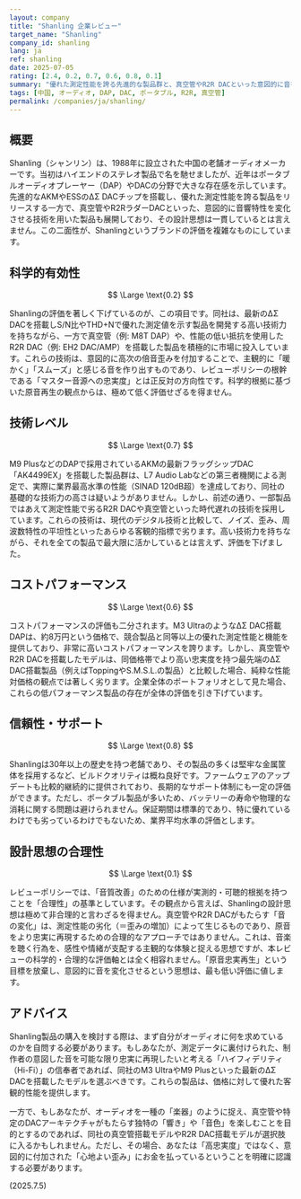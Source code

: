 ```yaml
---
layout: company
title: "Shanling 企業レビュー"
target_name: "Shanling"
company_id: shanling
lang: ja
ref: shanling
date: 2025-07-05
rating: [2.4, 0.2, 0.7, 0.6, 0.8, 0.1]
summary: "優れた測定性能を誇る先進的な製品群と、真空管やR2R DACといった意図的に音を変化させるレトロな技術を用いた製品群が混在する、評価が二分されるメーカー。最先端のΔΣ DAC搭載機では業界トップクラスの性能を達成する高い技術力を持ちながら、一部の製品では原音忠実再生という科学的合理性から逸脱し、主観的な『音楽性』を優先する傾向が見られます。購入者は、自身がどちらの設計思想を支持するかを明確に意識する必要があります。"
tags: [中国, オーディオ, DAP, DAC, ポータブル, R2R, 真空管]
permalink: /companies/ja/shanling/
---
```


## 概要

Shanling（シャンリン）は、1988年に設立された中国の老舗オーディオメーカーです。当初はハイエンドのステレオ製品で名を馳せましたが、近年はポータブルオーディオプレーヤー（DAP）やDACの分野で大きな存在感を示しています。先進的なAKMやESSのΔΣ DACチップを搭載し、優れた測定性能を誇る製品をリリースする一方で、真空管やR2RラダーDACといった、意図的に音響特性を変化させる技術を用いた製品も展開しており、その設計思想は一貫しているとは言えません。この二面性が、Shanlingというブランドの評価を複雑なものにしています。

## 科学的有効性

$$ \Large \text{0.2} $$

Shanlingの評価を著しく下げているのが、この項目です。同社は、最新のΔΣ DACを搭載しS/N比やTHD+Nで優れた測定値を示す製品を開発する高い技術力を持ちながら、一方で真空管（例: M8T DAP）や、性能の低い抵抗を使用したR2R DAC（例: EH2 DAC/AMP）を搭載した製品を積極的に市場に投入しています。これらの技術は、意図的に高次の倍音歪みを付加することで、主観的に「暖かく」「スムーズ」と感じる音を作り出すものであり、レビューポリシーの根幹である「マスター音源への忠実度」とは正反対の方向性です。科学的根拠に基づいた原音再生の観点からは、極めて低く評価せざるを得ません。

## 技術レベル

$$ \Large \text{0.7} $$

M9 PlusなどのDAPで採用されているAKMの最新フラッグシップDAC「AK4499EX」を搭載した製品群は、L7 Audio Labなどの第三者機関による測定で、実際に業界最高水準の性能（SINAD 120dB超）を達成しており、同社の基礎的な技術力の高さは疑いようがありません。しかし、前述の通り、一部製品ではあえて測定性能で劣るR2R DACや真空管といった時代遅れの技術を採用しています。これらの技術は、現代のデジタル技術と比較して、ノイズ、歪み、周波数特性の平坦性といったあらゆる客観的指標で劣ります。高い技術力を持ちながら、それを全ての製品で最大限に活かしているとは言えず、評価を下げました。

## コストパフォーマンス

$$ \Large \text{0.6} $$

コストパフォーマンスの評価も二分されます。M3 UltraのようなΔΣ DAC搭載DAPは、約8万円という価格で、競合製品と同等以上の優れた測定性能と機能を提供しており、非常に高いコストパフォーマンスを誇ります。しかし、真空管やR2R DACを搭載したモデルは、同価格帯でより高い忠実度を持つ最先端のΔΣ DAC搭載製品（例えばToppingやS.M.S.L.の製品）と比較した場合、純粋な性能対価格の観点では著しく劣ります。企業全体のポートフォリオとして見た場合、これらの低パフォーマンス製品の存在が全体の評価を引き下げています。

## 信頼性・サポート

$$ \Large \text{0.8} $$

Shanlingは30年以上の歴史を持つ老舗であり、その製品の多くは堅牢な金属筐体を採用するなど、ビルドクオリティは概ね良好です。ファームウェアのアップデートも比較的継続的に提供されており、長期的なサポート体制にも一定の評価ができます。ただし、ポータブル製品が多いため、バッテリーの寿命や物理的な消耗に関する問題は避けられません。保証期間は標準的であり、特に優れているわけでも劣っているわけでもないため、業界平均水準の評価とします。

## 設計思想の合理性

$$ \Large \text{0.1} $$

レビューポリシーでは、「音質改善」のための仕様が実測的・可聴的根拠を持つことを「合理性」の基準としています。その観点から言えば、Shanlingの設計思想は極めて非合理的と言わざるを得ません。真空管やR2R DACがもたらす「音の変化」は、測定性能の劣化（＝歪みの増加）によって生じるものであり、原音をより忠実に再現するための合理的なアプローチではありません。これは、音楽を聴く行為を、感性や情緒が支配する主観的な体験と捉える思想ですが、本レビューの科学的・合理的な評価軸とは全く相容れません。「原音忠実再生」という目標を放棄し、意図的に音を変化させるという思想は、最も低い評価に値します。

## アドバイス

Shanling製品の購入を検討する際は、まず自分がオーディオに何を求めているのかを自問する必要があります。もしあなたが、測定データに裏付けられた、制作者の意図した音を可能な限り忠実に再現したいと考える「ハイフィデリティ（Hi-Fi）」の信奉者であれば、同社のM3 UltraやM9 Plusといった最新のΔΣ DACを搭載したモデルを選ぶべきです。これらの製品は、価格に対して優れた客観的性能を提供します。

一方で、もしあなたが、オーディオを一種の「楽器」のように捉え、真空管や特定のDACアーキテクチャがもたらす独特の「響き」や「音色」を楽しむことを目的とするのであれば、同社の真空管搭載モデルやR2R DAC搭載モデルが選択肢に入るかもしれません。ただし、その場合、あなたは「高忠実度」ではなく、意図的に付加された「心地よい歪み」にお金を払っているということを明確に認識する必要があります。

(2025.7.5)
